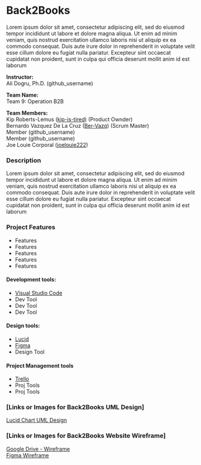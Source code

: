 # Back2Books
Lorem ipsum dolor sit amet, consectetur adipiscing elit, sed do eiusmod tempor incididunt ut labore et dolore magna aliqua. Ut enim ad minim veniam, quis nostrud exercitation ullamco laboris nisi ut aliquip ex ea commodo consequat. Duis aute irure dolor in reprehenderit in voluptate velit esse cillum dolore eu fugiat nulla pariatur. Excepteur sint occaecat cupidatat non proident, sunt in culpa qui officia deserunt mollit anim id est laborum

**Instructor:**<br />
Ali Dogru, Ph.D. (github_username) <br />

**Team Name:** <br />
Team 9: Operation B2B 

**Team Members:** <br />
Kip Roberts-Lemus ([kip-is-tired](https://github.com/kip-is-tired)) (Product Ownder) <br />
Bernardo Vazquez De La Cruz ([Ber-Vazq](https://github.com/Ber-Vazq)) (Scrum Master) <br />
Member (github_username) <br />
Member (github_username) <br />
Joe Louie Corporal ([joelouie222](https://github.com/joelouie222)) <br />

### Description <br />
Lorem ipsum dolor sit amet, consectetur adipiscing elit, sed do eiusmod tempor incididunt ut labore et dolore magna aliqua. Ut enim ad minim veniam, quis nostrud exercitation ullamco laboris nisi ut aliquip ex ea commodo consequat. Duis aute irure dolor in reprehenderit in voluptate velit esse cillum dolore eu fugiat nulla pariatur. Excepteur sint occaecat cupidatat non proident, sunt in culpa qui officia deserunt mollit anim id est laborum

### Project Features
- Features
- Features
- Features
- Features
- Features

#### Development tools:
- [Visual Studio Code](https://code.visualstudio.com/)
- Dev Tool
- Dev Tool
- Dev Tool

#### Design tools:
- [Lucid](https://lucid.app/)
- [Figma](https://www.figma.com/)
- Design Tool
  
#### Project Management tools
- [Trello](https://trello.com/)
- Proj Tools
- Proj Tools


### [Links or Images for Back2Books UML Design]
[Lucid Chart UML Design](https://lucid.app/lucidchart/e757000a-b6ba-463e-b2dd-5116d215b983/edit?viewport_loc=-11%2C-11%2C1363%2C1519%2C0_0&invitationId=inv_881b57fb-e7a1-46be-b711-e1423209c161)

### [Links or Images for Back2Books Website Wireframe]
[Google Drive - Wireframe](https://drive.google.com/drive/folders/1vGtIzw8nxCOGdjlfECfqK5tEcCy9Dy1C) </br>
[Figma Wireframe](https://www.figma.com/file/3CZV9JxNnTz4GMnEIf0u3d/Back2Books-Wireframe?type=design&node-id=0%3A1&mode=design&t=ZYBhj8Wr3YwOL20S-1)

